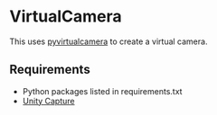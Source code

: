 # VirtualCamera
This uses [pyvirtualcamera](https://pypi.org/project/pyvirtualcam/) to create a virtual camera.




## Requirements
- Python packages listed in requirements.txt
- [Unity Capture](https://github.com/schellingb/UnityCapture)
